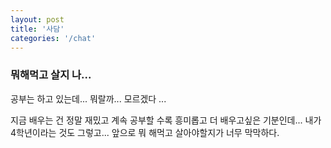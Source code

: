 ```yaml
---
layout: post
title: '사담'
categories: '/chat'
---
```


### 뭐해먹고 살지 나...

공부는 하고 있는데... 뭐랄까... 모르겠다 ... 

지금 배우는 건 정말 재밌고 계속 공부할 수록 흥미롭고 더 배우고싶은 기분인데... 내가 4학년이라는 것도 그렇고... 앞으로 뭐 해먹고 살아야할지가 너무 막막하다.

